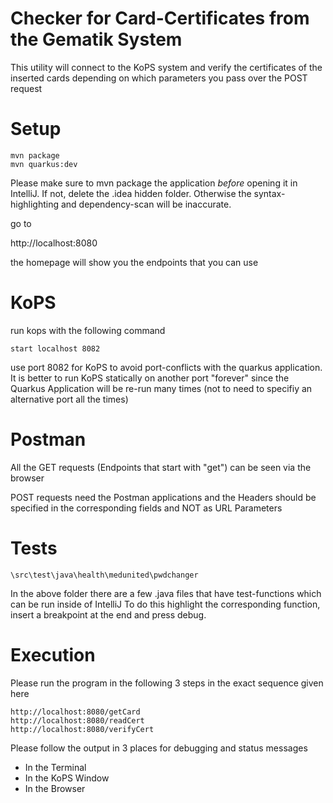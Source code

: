 # Checker for Card-Certificates from the Gematik System

This utility will connect to the KoPS system and verify the certificates of the inserted cards
depending on which parameters you pass over the POST request

# Setup
```
mvn package
mvn quarkus:dev
```

Please make sure to mvn package the application *before* opening it in IntelliJ. If not, delete the .idea
hidden folder. Otherwise the syntax-highlighting and dependency-scan will be inaccurate.

go to

http://localhost:8080

the homepage will show you the endpoints that you can use

# KoPS
run kops with the following command
````
start localhost 8082
````

use port 8082 for KoPS to avoid port-conflicts with the quarkus application.
It is better to run KoPS statically on another port "forever" since the Quarkus Application will be re-run
many times (not to need to specifiy an alternative port all the times)

# Postman
All the GET requests (Endpoints that start with "get") can be seen via the browser

POST requests need the Postman applications and the Headers should be specified in the corresponding fields
and NOT as URL Parameters

# Tests
````
\src\test\java\health\medunited\pwdchanger
````
In the above folder there are a few .java files that have test-functions which can be run inside of IntelliJ
To do this highlight the corresponding function, insert a breakpoint at the end and press debug.

# Execution

Please run the program in the following 3 steps in the exact sequence given here

````
http://localhost:8080/getCard
http://localhost:8080/readCert
http://localhost:8080/verifyCert
````

Please follow the output in 3 places for debugging and status messages

* In the Terminal
* In the KoPS Window
* In the Browser


